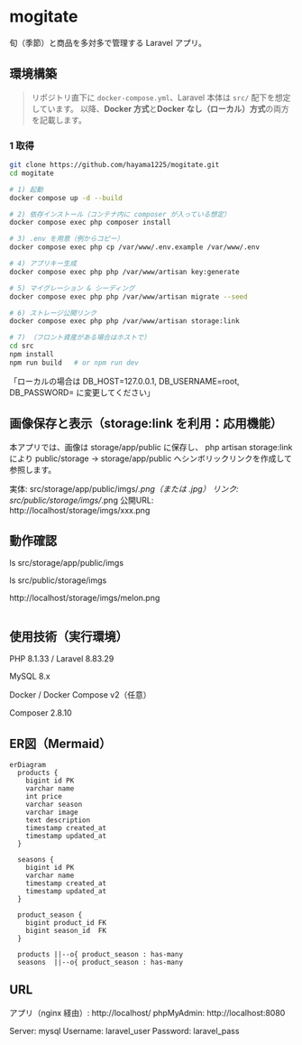 # mogitate

旬（季節）と商品を多対多で管理する Laravel アプリ。

## 環境構築

> リポジトリ直下に `docker-compose.yml`、Laravel 本体は `src/` 配下を想定しています。
> 以降、**Docker 方式**と**Docker なし（ローカル）方式**の両方を記載します。

### 1 取得
```bash
git clone https://github.com/hayama1225/mogitate.git
cd mogitate

# 1) 起動
docker compose up -d --build

# 2) 依存インストール（コンテナ内に composer が入っている想定）
docker compose exec php composer install

# 3) .env を用意（例からコピー）
docker compose exec php cp /var/www/.env.example /var/www/.env

# 4) アプリキー生成
docker compose exec php php /var/www/artisan key:generate

# 5) マイグレーション & シーディング
docker compose exec php php /var/www/artisan migrate --seed

# 6) ストレージ公開リンク
docker compose exec php php /var/www/artisan storage:link

# 7) （フロント資産がある場合はホストで）
cd src
npm install
npm run build   # or npm run dev
```
「ローカルの場合は DB_HOST=127.0.0.1, DB_USERNAME=root, DB_PASSWORD= に変更してください」

## 画像保存と表示（storage:link を利用：応用機能）
本アプリでは、画像は storage/app/public に保存し、
php artisan storage:link により public/storage → storage/app/public へシンボリックリンクを作成して参照します。

実体: src/storage/app/public/imgs/*.png（または .jpg）
リンク: src/public/storage/imgs/*.png
公開URL: http://localhost/storage/imgs/xxx.png

## 動作確認
<!-- 実体（storage/app/public に存在するか） -->
ls src/storage/app/public/imgs
<!-- シンボリックリンク経由でも参照できるか -->
ls src/public/storage/imgs
<!-- ブラウザでのアクセス例 -->
http://localhost/storage/imgs/melon.png
```

```
## 使用技術（実行環境）

PHP 8.1.33 / Laravel 8.83.29

MySQL 8.x

Docker / Docker Compose v2（任意）

Composer 2.8.10

## ER図（Mermaid）
```mermaid
erDiagram
  products {
    bigint id PK
    varchar name
    int price
    varchar season
    varchar image
    text description
    timestamp created_at
    timestamp updated_at
  }

  seasons {
    bigint id PK
    varchar name
    timestamp created_at
    timestamp updated_at
  }

  product_season {
    bigint product_id FK
    bigint season_id  FK
  }

  products ||--o{ product_season : has-many
  seasons  ||--o{ product_season : has-many
```

## URL
アプリ（nginx 経由）: http://localhost/
phpMyAdmin: http://localhost:8080

Server: mysql
Username: laravel_user
Password: laravel_pass
